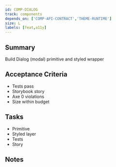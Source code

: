 ```yaml
---
id: COMP-DIALOG
track: components
depends_on: ['COMP-API-CONTRACT','THEME-RUNTIME']
size: L
labels: [feat,a11y]
---
```


## Summary
Build Dialog (modal) primitive and styled wrapper

## Acceptance Criteria
- Tests pass
- Storybook story
- Axe 0 violations
- Size within budget

## Tasks
- Primitive
- Styled layer
- Tests
- Story

## Notes

